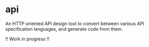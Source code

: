 # api
An HTTP oriented API design tool to convert between various API specification languages, and generate code from them.

!! Work in progress !!
